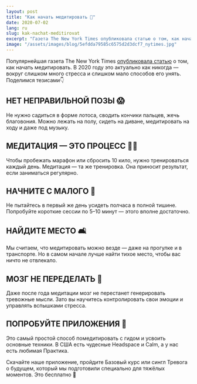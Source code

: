 ```yaml
---
layout: post
title: "Как начать медитировать 🤔"
date: 2020-07-02
lang: ru
slug: kak-nachat-meditirovat
excerpt: "Газета The New York Times опубликовала статью о том, как начать медитировать. Делимся тезисами👇"
image: "/assets/images/blog/5efdda79585c6575d2d3dcf7_nytimes.jpg"
---
```


Популярнейшая газета The New York Times [опубликовала статью](https://www.nytimes.com/2020/06/22/at-home/how-to-start-meditating.html) о том, как начать медитировать. В 2020 году это актуально как никогда — вокруг слишком много стресса и слишком мало способов его унять. Поделимся тезисами👇

## НЕТ НЕПРАВИЛЬНОЙ ПОЗЫ 😱
Не нужно садиться в форме лотоса, сводить кончики пальцев, жечь благовония. Можно лежать на полу, сидеть на диване, медитировать на ходу и даже под музыку.

## МЕДИТАЦИЯ — ЭТО ПРОЦЕСС 🧘‍♀️
Чтобы пробежать марафон или сбросить 10 кило, нужно тренироваться каждый день. Медитация — та же тренировка. Она приносит результат, если заниматься регулярно.

## НАЧНИТЕ С МАЛОГО 🧒
Не пытайтесь в первый же день усидеть полчаса в полной тишине. Попробуйте короткие сессии по 5–10 минут — этого вполне достаточно.

## НАЙДИТЕ МЕСТО 🛋️
Мы считаем, что медитировать можно везде — даже на прогулке и в транспорте. Но в самом начале лучше найти тихое место, чтобы вас ничто не отвлекало.

## МОЗГ НЕ ПЕРЕДЕЛАТЬ 🧠
Даже после года медитации мозг не перестанет генерировать тревожные мысли. Зато вы научитесь контролировать свои эмоции и управлять вспышками стресса.

## ПОПРОБУЙТЕ ПРИЛОЖЕНИЯ 📱
Это самый простой способ помедитировать с гидом и усвоить основные техники. В США есть чудесные Headspace и Calm, а у нас есть любимая Практика.

Скачайте наше приложение, пройдите Базовый курс или сингл Тревога о будущем, который мы подготовили специально для тяжёлых моментов. Это бесплатно 🤗
